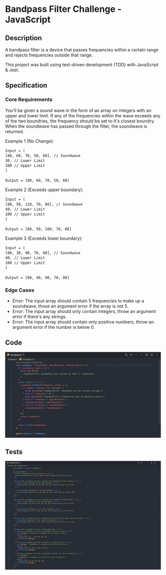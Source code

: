 # Bandpass Filter Challenge - JavaScript

## Description

A bandpass filter is a device that passes frequencies within a certain range and rejects frequencies outside that range. 

This project was built using test-driven development (TDD) with JavaScript & Jest.

## Specification

### Core Requirements

You'll be given a sound wave in the form of an array on integers with an upper and lower limit. If any of the frequencies within the wave exceeds any of the two boundries, the frequency should be set to it's closest boundry. When the soundwave has passed through the filter, the soundwave is returned.

Example 1 (No Change): 
```
Input = ( 
[80, 60, 70, 50, 60], // Soundwave
30, // Lower Limit
100 // Upper Limit
)

Output = [80, 60, 70, 50, 60]
```
Example 2 (Exceeds upper boundary):
```
Input = ( 
[80, 50, 110, 70, 80], // Soundwave
40, // Lower Limit
100 // Upper Limit
)

Output = [80, 50, 100, 70, 80]
```
Example 3 (Exceeds lower boundary):
```
Input = ( 
[80, 30, 90, 70, 80], // Soundwave
40, // Lower Limit
100 // Upper Limit
)

Output = [80, 40, 90, 70, 80]
```
### Edge Cases

- Error: The input array should contain 5 frequencies to make up a soundwave, those an argument error if the array is not 5.
- Error: The input array should only contain integers, throw an argument error if there's any strings. 
- Error: The input array should contain only positive numbers, throw an argument error if the number is below 0. 

## Code

![JavaScript Code](https://github.com/BenSheridanEdwards/Bandpass_Filter_JS/blob/master/images/BandpassFilter-JavaScriptCode.png)

## Tests

![Jest Tests](https://github.com/BenSheridanEdwards/Bandpass_Filter_JS/blob/master/images/BandpassFilter-JestTests.png)
